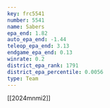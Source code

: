 ```yaml
---
key: frc5541
number: 5541
name: Sabers
epa_end: 1.82
auto_epa_end: -1.44
teleop_epa_end: 3.13
endgame_epa_end: 0.13
winrate: 0.2
district_epa_rank: 1791
district_epa_percentile: 0.0056
type: Team
---
```

[[2024mnmi2]]
